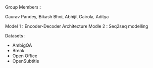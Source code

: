 Group Members :

Gaurav Pandey, Bikash Bhoi, Abhijit Gairola, Aditya

Model 1 : Encoder-Decoder Architecture
Modle 2 : Seq2seq modelling

Datasets : 
 - AmbigQA
 - Break
 - Open Office
 - OpenSubtitle
